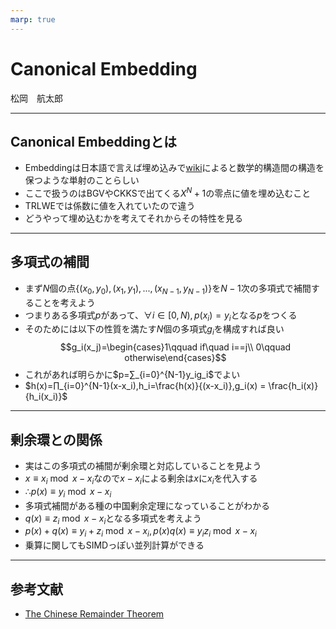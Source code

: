```yaml
---
marp: true
---
```

<!-- 
theme: default
size: 16:9
paginate: true
footer : ![](../../image/ccbysa.png) [licence](https://creativecommons.org/licenses/by-sa/4.0/)
style: |
  h1, h2, h3, h4, h5, header, footer {
        color: white;
    }
  section {
    background-color: #505050;
    color:white
  }
  table{
      color:black
  }
  code{
    color:black
  }
-->

<!-- page_number: true -->

# Canonical Embedding

松岡　航太郎

---

## Canonical Embeddingとは

- Embeddingは日本語で言えば埋め込みで[wiki](https://ja.wikipedia.org/wiki/%E5%9F%8B%E3%82%81%E8%BE%BC%E3%81%BF_(%E6%95%B0%E5%AD%A6))によると数学的構造間の構造を保つような単射のことらしい
- ここで扱うのはBGVやCKKSで出てくる$X^N+1$の零点に値を埋め込むこと
- TRLWEでは係数に値を入れていたので違う
- どうやって埋め込むかを考えてそれからその特性を見る

---

## 多項式の補間

- まず$N$個の点$\{(x_0,y_0),(x_1,y_1),...,(x_{N-1},y_{N-1})\}$を$N-1$次の多項式で補間することを考えよう
- つまりある多項式$p$があって、$∀i∈[0,N),p(x_i)=y_i$となる$p$をつくる
- そのためには以下の性質を満たす$N$個の多項式$g_i$を構成すれば良い
$$g_i(x_j)=\begin{cases}1\qquad if\quad i==j\\ 0\qquad otherwise\end{cases}$$
- これがあれば明らかに$p=∑_{i=0}^{N-1}y_ig_i$でよい
- $h(x)=∏_{i=0}^{N-1}(x-x_i),h_i=\frac{h(x)}{(x-x_i)},g_i(x) = \frac{h_i(x)}{h_i(x_i)}$

---

## 剰余環との関係

- 実はこの多項式の補間が剰余環と対応していることを見よう
- $x≡x_i \bmod{x-x_i}$なので$x-x_i$による剰余は$x$に$x_i$を代入する
- $∴p(x)≡ y_i \bmod{x-x_i}$ 
- 多項式補間がある種の中国剰余定理になっていることがわかる
- $q(x)≡z_i \bmod{x-x_i}$となる多項式を考えよう
- $p(x)+q(x)≡y_i+z_i \bmod{x-x_i},p(x)q(x)≡y_iz_i \bmod{x-x_i}$
- 乗算に関してもSIMDっぽい並列計算ができる

---

## 参考文献

- [The Chinese Remainder Theorem](https://math.berkeley.edu/~kmill/math55sp17/crt.pdf) 